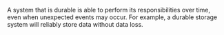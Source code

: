 A system that is durable is able to perform its responsibilities over time, even when unexpected events may occur. For example, a durable storage system will reliably store data without data loss.